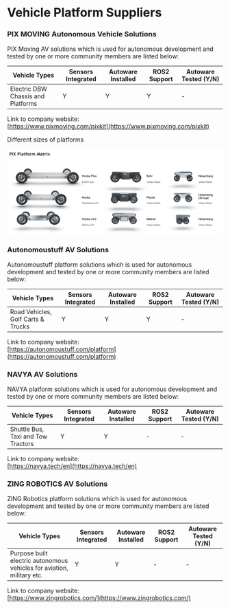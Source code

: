 # Vehicle Platform Suppliers

### **PIX MOVING Autonomous Vehicle Solutions**

PIX Moving AV solutions which is used for autonomous development and tested by one or more community members are listed below:

| Vehicle Types                      | Sensors Integrated | Autoware Installed | ROS2 Support | Autoware Tested (Y/N) |
| ---------------------------------- | ------------------ | ------------------ | ------------ | --------------------- |
| Electric DBW Chassis and Platforms | Y                  | Y                  | Y            | -                     |

Link to company website:  
[https://www.pixmoving.com/pixkit](https://www.pixmoving.com/pixkit)

Different sizes of platforms

![](images/platforms.png)

### **Autonomoustuff AV Solutions**

Autonomoustuff platform solutions which is used for autonomous development and tested by one or more community members are listed below:

| Vehicle Types                      | Sensors Integrated | Autoware Installed | ROS2 Support | Autoware Tested (Y/N) |
| ---------------------------------- | ------------------ | ------------------ | ------------ | --------------------- |
| Road Vehicles, Golf Carts & Trucks | Y                  | Y                  | Y            | -                     |

Link to company website:  
[https://autonomoustuff.com/platform](https://autonomoustuff.com/platform)

### **NAVYA AV Solutions**

NAVYA platform solutions which is used for autonomous development and tested by one or more community members are listed below:

| Vehicle Types                      | Sensors Integrated | Autoware Installed | ROS2 Support | Autoware Tested (Y/N) |
| ---------------------------------- | ------------------ | ------------------ | ------------ | --------------------- |
| Shuttle Bus, Taxi and Tow Tractors | Y                  | Y                  | -            | -                     |

Link to company website:  
[https://navya.tech/en](https://navya.tech/en)

### **ZING ROBOTICS AV Solutions**

ZING Robotics platform solutions which is used for autonomous development and tested by one or more community members are listed below:

| Vehicle Types                                                          | Sensors Integrated | Autoware Installed | ROS2 Support | Autoware Tested (Y/N) |
| ---------------------------------------------------------------------- | ------------------ | ------------------ | ------------ | --------------------- |
| Purpose built electric autonomous vehicles for aviation, military etc. | Y                  | Y                  | -            | -                     |

Link to company website:  
[https://www.zingrobotics.com/](https://www.zingrobotics.com/)
